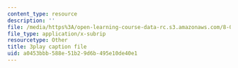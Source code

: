 ```yaml
---
content_type: resource
description: ''
file: /media/https%3A/open-learning-course-data-rc.s3.amazonaws.com/8-04-quantum-physics-i-spring-2013/a0453bbb588e51b29d6b495e10de40e1_VSqpYPgxcps.vtt
file_type: application/x-subrip
resourcetype: Other
title: 3play caption file
uid: a0453bbb-588e-51b2-9d6b-495e10de40e1
---
```

